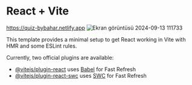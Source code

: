# React + Vite
https://quiz-bybahar.netlify.app
![Ekran görüntüsü 2024-09-13 111733](https://github.com/user-attachments/assets/5fcb89e2-7e4d-4b0b-a1e5-72f1ed6a0173)

This template provides a minimal setup to get React working in Vite with HMR and some ESLint rules.

Currently, two official plugins are available:

- [@vitejs/plugin-react](https://github.com/vitejs/vite-plugin-react/blob/main/packages/plugin-react/README.md) uses [Babel](https://babeljs.io/) for Fast Refresh
- [@vitejs/plugin-react-swc](https://github.com/vitejs/vite-plugin-react-swc) uses [SWC](https://swc.rs/) for Fast Refresh
